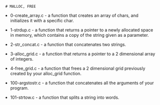      # MALLOC, FREE

* 0-create_array.c -  a function that creates an array of chars, and initializes it with a specific char.

* 1-strdup.c -  a function that returns a pointer to a newly allocated space in memory, which contains a copy of the string given as a parameter.

* 2-str_concat.c -  a function that concatenates two strings.

* 3-alloc_grid.c - a function that returns a pointer to a 2 dimensional array of integers.

* 4-free_grid.c - a function that frees a 2 dimensional grid previously created by your alloc_grid function.

* 100-argstostr.c - a function that concatenates all the arguments of your program.

* 101-strtow.c -  a function that splits a string into words.
